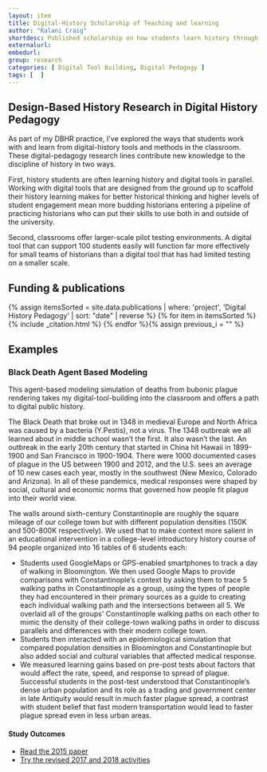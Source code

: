 ```yaml
---
layout: item
title: Digital-History Scholarship of Teaching and learning
author: "Kalani Craig"
shortdesc: Published scholarship on how students learn history through digital methods, and how students learn digital methods in the classroom, has shaped some of my DBHR practices by providing different audiences whose different historical training surfaces different digital-tool-design needs
externalurl: 
embedurl: 
group: research
categories: [ Digital Tool Building, Digital Pedagogy ]
tags: [  ]
---
```


## Design-Based History Research in Digital History Pedagogy

As part of my DBHR practice, I've explored the ways that students work with and learn from digital-history tools and methods in the classroom. These digital-pedagogy research lines contribute new knowledge to the discipline of history in two ways.

First, history students are often learning history and digital tools in parallel. Working with digital tools that are designed from the ground up to scaffold their history learning makes for better historical thinking and higher levels of student engagement mean more budding historians entering a pipeline of practicing historians who can put their skills to use both in and outside of the university.

Second, classrooms offer larger-scale pilot testing environments. A digital tool that can support 100 students easily will function far more effectively for small teams of historians than a digital tool that has had limited testing on a smaller scale.

## Funding & publications

<div class="posts grid-container">
{% assign itemsSorted = site.data.publications | where: 'project', 'Digital History Pedagogy' | sort: "date" | reverse %}
{% for item in itemsSorted %}
{% include _citation.html %}
{% endfor %}{% assign previous_i = "" %}
</div>

## Examples 

### Black Death Agent Based Modeling

This agent-based modeling simulation of deaths from bubonic plague rendering takes my digital-tool-building into the classroom and offers a path to digital public history.

The Black Death that broke out in 1348 in medieval Europe and North Africa was caused by a bacteria (Y.Pestis), not a virus. The 1348 outbreak we all learned about in middle school wasn’t the first. It also wasn’t the last. An outbreak in the early 20th century that started in China hit Hawaii in 1899-1900 and San Francisco in 1900-1904. There were 1000 documented cases of plague in the US between 1900 and 2012, and the U.S. sees an average of 10 new cases each year, mostly in the southwest (New Mexico, Colorado and Arizona). In all of these pandemics, medical responses were shaped by social, cultural and economic norms that governed how people fit plague into their world view.

The walls around sixth-century Constantinople are roughly the square mileage of our college town but with different population densities (150K and 500-800K respectively). We used that to make context more salient in an educational intervention in a college-level introductory history course of 94 people organized into 16 tables of 6 students each:

- Students used GoogleMaps or GPS-enabled smartphones to track a day of walking in Bloomington. We then used Google Maps to provide comparisons with Constantinople’s context by asking them to trace 5 walking paths in Constantinople as a group, using the types of people they had encountered in their primary sources as a guide to creating each individual walking path and the intersections between all 5. We overlaid all of the groups' Constantinople walking paths on each other to mimic the density of their college-town walking paths in order to discuss parallels and differences with their modern college town.
- Students then interacted with an epidemiological simulation that compared population densities in Bloomington and Constantinople but also added social and cultural variables that affected medical response.
- We measured learning gains based on pre-post tests about factors that would affect the rate, speed, and response to spread of plague. Successful students in the post-test understood that Constantinople’s dense urban population and its role as a trading and government center in late Antiquity would result in much faster plague spread, a contrast with student belief that fast modern transportation would lead to faster plague spread even in less urban areas.

#### Study Outcomes

- [Read the 2015 paper](https://www.kalanicraig.com/publications/AERA-dh-and-presentism/)
- [Try the revised 2017 and 2018 activities](https://www.kalanicraig.com/workshops/black-death-maps-simulation/)